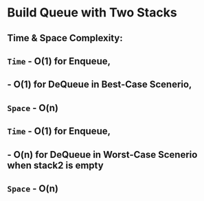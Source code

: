 # Build Queue with Two Stacks

## Time & Space Complexity:

## `Time`   - O(1) for Enqueue, 
##          - O(1) for DeQueue in Best-Case Scenerio,  
           
## `Space`  - O(n)

## `Time`   - O(1) for Enqueue, 
##          - O(n) for DeQueue in Worst-Case Scenerio when stack2 is empty
          
## `Space`  - O(n)
